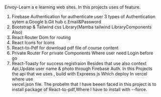 Envoy-Learn a e learning web sites.
In this projects uses of feature.
1. Firebase Authentication for authenticate user
    3 types of Authentication sytem
    a.Google
    b.Git hub
    c.Email&Password
2. Bootstrap & Tailwind css Library(Mamba tailwind LibraryComponents Also)
3. React Router Dom for routing
4. React Icons for Icons
5. React-to-Pdf for download pdf file of course content
6. Private Router For private Components Where user need Login before go
7. React-Toasty for success registraion
Besides that use also context Api,Update user name & photo through Firebase Auth.
In this Projects the api that we uses , build with Expreess js Which deploy In vercel where use  
vercel.json file.
The probelm that I have  beeen faced in this project is to install package of React-to-pdf,Where I have to install with --force.  
